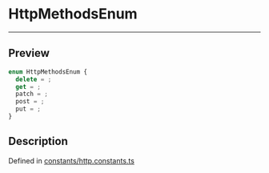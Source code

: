 
      
# HttpMethodsEnum

<div class="api-docs__separator" data-reactroot="">

---

</div><div class="api-docs__section" data-reactroot="">

## Preview

</div><div class="api-docs__preview enum" data-reactroot="">

```ts
enum HttpMethodsEnum {
  delete = ; 
  get = ; 
  patch = ; 
  post = ; 
  put = ; 
}
```

</div><div class="api-docs__section" data-reactroot="">

## Description

</div><div class="api-docs__description" data-reactroot=""><span class="api-docs__do-not-parse">



</span></div><div class="api-docs__definition" data-reactroot="">

Defined in [constants/http.constants.ts](https://github.com/BetterTyped/hyper-fetch/blob/982ac882/packages/core/src/constants/http.constants.ts#L1)

</div>